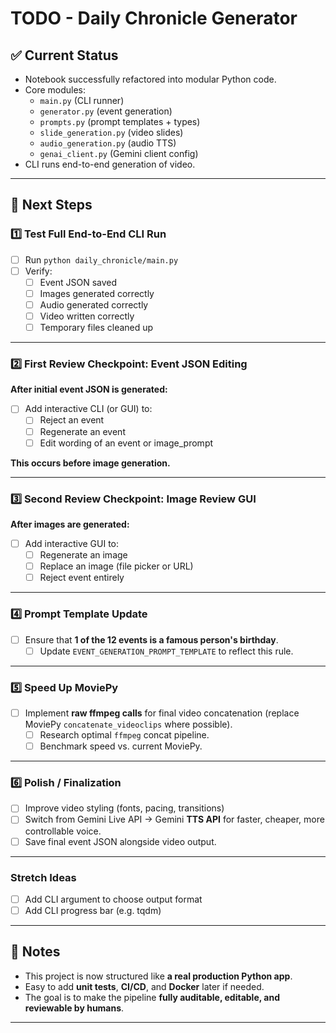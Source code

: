 # TODO - Daily Chronicle Generator

## ✅ Current Status

- Notebook successfully refactored into modular Python code.
- Core modules:
    - `main.py` (CLI runner)
    - `generator.py` (event generation)
    - `prompts.py` (prompt templates + types)
    - `slide_generation.py` (video slides)
    - `audio_generation.py` (audio TTS)
    - `genai_client.py` (Gemini client config)
- CLI runs end-to-end generation of video.

---

## 🚀 Next Steps

### 1️⃣ Test Full End-to-End CLI Run

- [ ] Run `python daily_chronicle/main.py`
- [ ] Verify:
    - [ ] Event JSON saved
    - [ ] Images generated correctly
    - [ ] Audio generated correctly
    - [ ] Video written correctly
    - [ ] Temporary files cleaned up

---

### 2️⃣ First Review Checkpoint: **Event JSON Editing**

**After initial event JSON is generated:**

- [ ] Add interactive CLI (or GUI) to:
    - [ ] Reject an event
    - [ ] Regenerate an event
    - [ ] Edit wording of an event or image_prompt

**This occurs before image generation.**

---

### 3️⃣ Second Review Checkpoint: **Image Review GUI**

**After images are generated:**

- [ ] Add interactive GUI to:
    - [ ] Regenerate an image
    - [ ] Replace an image (file picker or URL)
    - [ ] Reject event entirely

---

### 4️⃣ Prompt Template Update

- [ ] Ensure that **1 of the 12 events is a famous person's birthday**.
    - [ ] Update `EVENT_GENERATION_PROMPT_TEMPLATE` to reflect this rule.

---

### 5️⃣ Speed Up MoviePy

- [ ] Implement **raw ffmpeg calls** for final video concatenation (replace MoviePy `concatenate_videoclips` where possible).
    - [ ] Research optimal `ffmpeg` concat pipeline.
    - [ ] Benchmark speed vs. current MoviePy.

---

### 6️⃣ Polish / Finalization

- [ ] Improve video styling (fonts, pacing, transitions)
- [ ] Switch from Gemini Live API → Gemini **TTS API** for faster, cheaper, more controllable voice.
- [ ] Save final event JSON alongside video output.

---

### Stretch Ideas

- [ ] Add CLI argument to choose output format
- [ ] Add CLI progress bar (e.g. tqdm)

---

## 🎉 Notes

- This project is now structured like **a real production Python app**.
- Easy to add **unit tests**, **CI/CD**, and **Docker** later if needed.
- The goal is to make the pipeline **fully auditable, editable, and reviewable by humans**.

---

